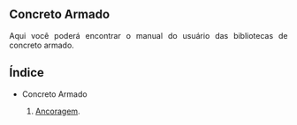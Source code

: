 <h2>Concreto Armado</h2>

<p align="justify">
Aqui você poderá encontrar o manual do usuário das bibliotecas de concreto armado.
</p> 

<h2>Índice</h2>

<ul>
    <li>Concreto Armado</li>
    <ol>
        <li>
            <a href="https://Coretectools.github.io/Manual/_pages/_subpages/Ancoragem.html" target = "_blank" rel = "noopener noreferrer">Ancoragem</a>.
        </li>
    </ol>
</ul>